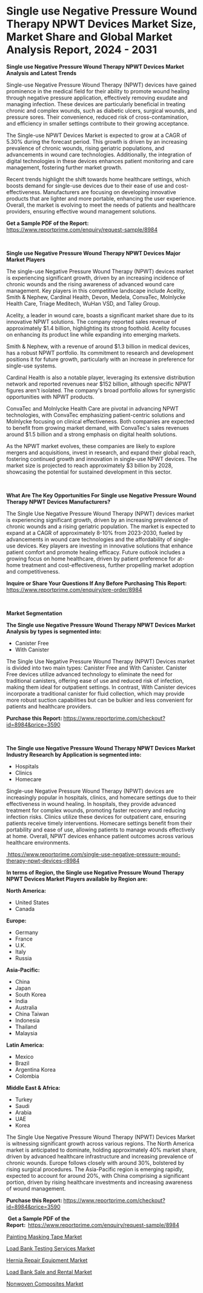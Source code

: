 <p><h1>Single use Negative Pressure Wound Therapy NPWT Devices Market Size, Market Share and Global Market Analysis Report, 2024 - 2031</h1></p><p><strong>Single use Negative Pressure Wound Therapy NPWT Devices Market Analysis and Latest Trends</strong></p>
<p><p>Single-use Negative Pressure Wound Therapy (NPWT) devices have gained prominence in the medical field for their ability to promote wound healing through negative pressure application, effectively removing exudate and managing infection. These devices are particularly beneficial in treating chronic and complex wounds, such as diabetic ulcers, surgical wounds, and pressure sores. Their convenience, reduced risk of cross-contamination, and efficiency in smaller settings contribute to their growing acceptance.</p><p>The Single-use NPWT Devices Market is expected to grow at a CAGR of 5.30% during the forecast period. This growth is driven by an increasing prevalence of chronic wounds, rising geriatric populations, and advancements in wound care technologies. Additionally, the integration of digital technologies in these devices enhances patient monitoring and care management, fostering further market growth. </p><p>Recent trends highlight the shift towards home healthcare settings, which boosts demand for single-use devices due to their ease of use and cost-effectiveness. Manufacturers are focusing on developing innovative products that are lighter and more portable, enhancing the user experience. Overall, the market is evolving to meet the needs of patients and healthcare providers, ensuring effective wound management solutions.</p></p>
<p><strong>Get a Sample PDF of the Report:&nbsp;</strong> <a href="https://www.reportprime.com/enquiry/request-sample/8984?utm_campaign=1087&utm_medium=2&utm_source=Github&utm_content=ia&utm_term=28112024&utm_id=single-use-negative-pressure-wound-therapy-npwt-devices">https://www.reportprime.com/enquiry/request-sample/8984</a></p>
<p>&nbsp;</p>
<p><strong>Single use Negative Pressure Wound Therapy NPWT Devices Major Market Players</strong></p>
<p><p>The single-use Negative Pressure Wound Therapy (NPWT) devices market is experiencing significant growth, driven by an increasing incidence of chronic wounds and the rising awareness of advanced wound care management. Key players in this competitive landscape include Acelity, Smith & Nephew, Cardinal Health, Devon, Medela, ConvaTec, Molnlycke Health Care, Triage Meditech, WuHan VSD, and Talley Group.</p><p>Acelity, a leader in wound care, boasts a significant market share due to its innovative NPWT solutions. The company reported sales revenue of approximately $1.4 billion, highlighting its strong foothold. Acelity focuses on enhancing its product line while expanding into emerging markets.</p><p>Smith & Nephew, with a revenue of around $1.3 billion in medical devices, has a robust NPWT portfolio. Its commitment to research and development positions it for future growth, particularly with an increase in preference for single-use systems.</p><p>Cardinal Health is also a notable player, leveraging its extensive distribution network and reported revenues near $152 billion, although specific NPWT figures aren't isolated. The company's broad portfolio allows for synergistic opportunities with NPWT products.</p><p>ConvaTec and Molnlycke Health Care are pivotal in advancing NPWT technologies, with ConvaTec emphasizing patient-centric solutions and Molnlycke focusing on clinical effectiveness. Both companies are expected to benefit from growing market demand, with ConvaTec's sales revenues around $1.5 billion and a strong emphasis on digital health solutions.</p><p>As the NPWT market evolves, these companies are likely to explore mergers and acquisitions, invest in research, and expand their global reach, fostering continued growth and innovation in single-use NPWT devices. The market size is projected to reach approximately $3 billion by 2028, showcasing the potential for sustained development in this sector.</p></p>
<p>&nbsp;</p>
<p><strong>What Are The Key Opportunities For Single use Negative Pressure Wound Therapy NPWT Devices Manufacturers?</strong></p>
<p><p>The Single Use Negative Pressure Wound Therapy (NPWT) devices market is experiencing significant growth, driven by an increasing prevalence of chronic wounds and a rising geriatric population. The market is expected to expand at a CAGR of approximately 8-10% from 2023-2030, fueled by advancements in wound care technologies and the affordability of single-use devices. Key players are investing in innovative solutions that enhance patient comfort and promote healing efficacy. Future outlook includes a growing focus on home healthcare, driven by patient preference for at-home treatment and cost-effectiveness, further propelling market adoption and competitiveness.</p></p>
<p><strong>Inquire or Share Your Questions If Any Before Purchasing This Report:</strong> <a href="https://www.reportprime.com/enquiry/pre-order/8984?utm_campaign=1087&utm_medium=2&utm_source=Github&utm_content=ia&utm_term=28112024&utm_id=single-use-negative-pressure-wound-therapy-npwt-devices">https://www.reportprime.com/enquiry/pre-order/8984</a></p>
<p>&nbsp;</p>
<p><strong>Market Segmentation</strong></p>
<p><strong>The Single use Negative Pressure Wound Therapy NPWT Devices Market Analysis by types is segmented into:</strong></p>
<p><ul><li>Canister Free</li><li>With Canister</li></ul></p>
<p><p>The Single Use Negative Pressure Wound Therapy (NPWT) Devices market is divided into two main types: Canister Free and With Canister. Canister Free devices utilize advanced technology to eliminate the need for traditional canisters, offering ease of use and reduced risk of infection, making them ideal for outpatient settings. In contrast, With Canister devices incorporate a traditional canister for fluid collection, which may provide more robust suction capabilities but can be bulkier and less convenient for patients and healthcare providers.</p></p>
<p><strong>Purchase this Report:&nbsp;</strong><a href="https://www.reportprime.com/checkout?id=8984&price=3590&utm_campaign=1087&utm_medium=2&utm_source=Github&utm_content=ia&utm_term=28112024&utm_id=single-use-negative-pressure-wound-therapy-npwt-devices">https://www.reportprime.com/checkout?id=8984&price=3590</a></p>
<p>&nbsp;</p>
<p><strong>The Single use Negative Pressure Wound Therapy NPWT Devices Market Industry Research by Application is segmented into:</strong></p>
<p><ul><li>Hospitals</li><li>Clinics</li><li>Homecare</li></ul></p>
<p><p>Single-use Negative Pressure Wound Therapy (NPWT) devices are increasingly popular in hospitals, clinics, and homecare settings due to their effectiveness in wound healing. In hospitals, they provide advanced treatment for complex wounds, promoting faster recovery and reducing infection risks. Clinics utilize these devices for outpatient care, ensuring patients receive timely interventions. Homecare settings benefit from their portability and ease of use, allowing patients to manage wounds effectively at home. Overall, NPWT devices enhance patient outcomes across various healthcare environments.</p></p>
<p><a href="https://www.reportprime.com/single-use-negative-pressure-wound-therapy-npwt-devices-r8984?utm_campaign=1087&utm_medium=2&utm_source=Github&utm_content=ia&utm_term=28112024&utm_id=single-use-negative-pressure-wound-therapy-npwt-devices">&nbsp;https://www.reportprime.com/single-use-negative-pressure-wound-therapy-npwt-devices-r8984</a></p>
<p><strong>In terms of Region, the Single use Negative Pressure Wound Therapy NPWT Devices Market Players available by Region are:</strong></p>
<p>
    <p> <strong> North America: </strong>
        <ul>
            <li>United States</li>
            <li>Canada</li>
        </ul>
        </p> 
    <p> <strong> Europe: </strong>
        <ul>
            <li>Germany</li>
            <li>France</li>
            <li>U.K.</li>
            <li>Italy</li>
            <li>Russia</li>
        </ul>
        </p> 
    <p> <strong> Asia-Pacific: </strong>
        <ul>
            <li>China</li>
            <li>Japan</li>
            <li>South Korea</li>
            <li>India</li>
            <li>Australia</li>
            <li>China Taiwan</li>
            <li>Indonesia</li>
            <li>Thailand</li>
            <li>Malaysia</li>
        </ul>
        </p> 
    <p> <strong> Latin America: </strong>
        <ul>
            <li>Mexico</li>
            <li>Brazil</li>
            <li>Argentina Korea</li>
            <li>Colombia</li>
        </ul>
        </p> 
    <p> <strong> Middle East & Africa: </strong>
        <ul>
            <li>Turkey</li>
            <li>Saudi</li>
            <li>Arabia</li>
            <li>UAE</li>
            <li>Korea</li>
        </ul>
    </p>
    </p>
<p><p>The Single Use Negative Pressure Wound Therapy (NPWT) Devices Market is witnessing significant growth across various regions. The North America market is anticipated to dominate, holding approximately 40% market share, driven by advanced healthcare infrastructure and increasing prevalence of chronic wounds. Europe follows closely with around 30%, bolstered by rising surgical procedures. The Asia-Pacific region is emerging rapidly, expected to account for around 20%, with China comprising a significant portion, driven by rising healthcare investments and increasing awareness of wound management.</p></p>
<p><strong>Purchase this Report: </strong><a href="https://www.reportprime.com/checkout?id=8984&price=3590&utm_campaign=1087&utm_medium=2&utm_source=Github&utm_content=ia&utm_term=28112024&utm_id=single-use-negative-pressure-wound-therapy-npwt-devices">https://www.reportprime.com/checkout?id=8984&price=3590</a></p>
<p>&nbsp;<strong>Get a Sample PDF of the Report:&nbsp;&nbsp;</strong><a href="https://www.reportprime.com/enquiry/request-sample/8984?utm_campaign=1087&utm_medium=2&utm_source=Github&utm_content=ia&utm_term=28112024&utm_id=single-use-negative-pressure-wound-therapy-npwt-devices">https://www.reportprime.com/enquiry/request-sample/8984</a></p>
<p><strong></strong></p>
<p><p><a href="https://www.linkedin.com/pulse/painting-masking-tape-industry-sector-new-technologies-lx1ae?utm_campaign=1087&utm_medium=2&utm_source=Github&utm_content=ia&utm_term=28112024&utm_id=single-use-negative-pressure-wound-therapy-npwt-devices">Painting Masking Tape Market</a></p><p><a href="https://issuu.com/reportprime-2/docs/load-bank-testing-services-market-s_02e2de9c9b534c?utm_campaign=1087&utm_medium=2&utm_source=Github&utm_content=ia&utm_term=28112024&utm_id=single-use-negative-pressure-wound-therapy-npwt-devices">Load Bank Testing Services Market</a></p><p><a href="https://github.com/manesros8/Market-Research-Report-List-1/blob/main/hernia-repair-equipment-market.md?utm_campaign=1087&utm_medium=2&utm_source=Github&utm_content=ia&utm_term=28112024&utm_id=single-use-negative-pressure-wound-therapy-npwt-devices">Hernia Repair Equipment Market</a></p><p><a href="https://issuu.com/reportprime-2/docs/load-bank-sale-and-rental-market-si_b984ff941cec14?utm_campaign=1087&utm_medium=2&utm_source=Github&utm_content=ia&utm_term=28112024&utm_id=single-use-negative-pressure-wound-therapy-npwt-devices">Load Bank Sale and Rental Market</a></p><p><a href="https://www.linkedin.com/pulse/mapping-nonwoven-composites-market-trends-challenges-breakthroughs-mzh4e?utm_campaign=1087&utm_medium=2&utm_source=Github&utm_content=ia&utm_term=28112024&utm_id=single-use-negative-pressure-wound-therapy-npwt-devices">Nonwoven Composites Market</a></p></p>